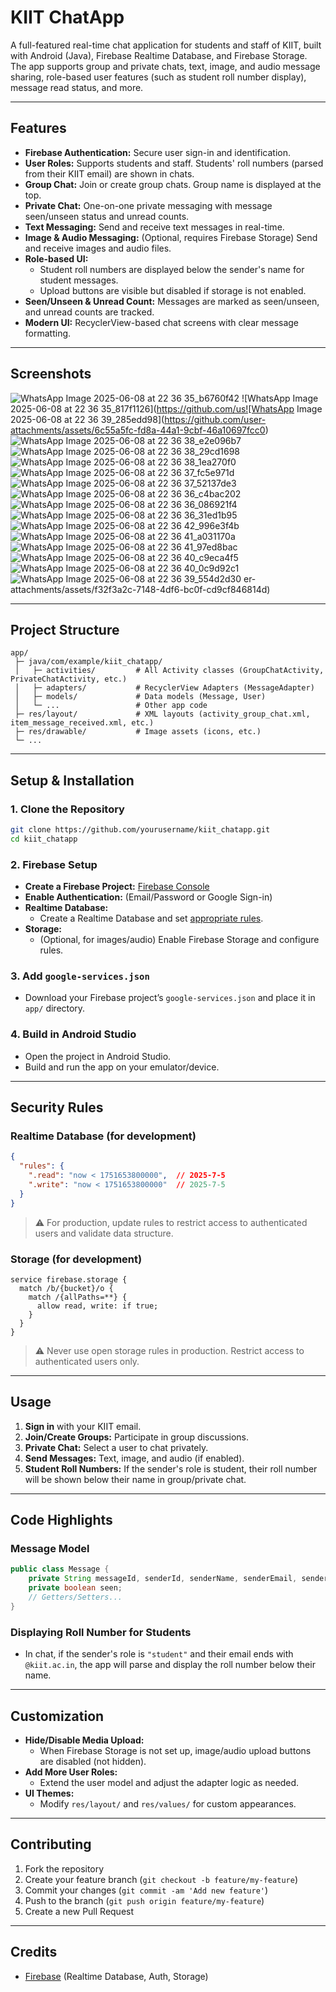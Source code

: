 # KIIT ChatApp

A full-featured real-time chat application for students and staff of KIIT, built with Android (Java), Firebase Realtime Database, and Firebase Storage.  
The app supports group and private chats, text, image, and audio message sharing, role-based user features (such as student roll number display), message read status, and more.

---

## Features

- **Firebase Authentication:** Secure user sign-in and identification.
- **User Roles:** Supports students and staff. Students' roll numbers (parsed from their KIIT email) are shown in chats.
- **Group Chat:** Join or create group chats. Group name is displayed at the top.
- **Private Chat:** One-on-one private messaging with message seen/unseen status and unread counts.
- **Text Messaging:** Send and receive text messages in real-time.
- **Image & Audio Messaging:** (Optional, requires Firebase Storage) Send and receive images and audio files.
- **Role-based UI:** 
  - Student roll numbers are displayed below the sender's name for student messages.
  - Upload buttons are visible but disabled if storage is not enabled.
- **Seen/Unseen & Unread Count:** Messages are marked as seen/unseen, and unread counts are tracked.
- **Modern UI:** RecyclerView-based chat screens with clear message formatting.

---

## Screenshots

![WhatsApp Image 2025-06-08 at 22 36 35_b6760f42](https://github.com/user-attachments/assets/3e207945-3589-42ef-bab4-3cd6f1b84a5a)
![WhatsApp Image 2025-06-08 at 22 36 35_817f1126](https://github.com/us![WhatsApp Image 2025-06-08 at 22 36 39_285edd98](https://github.com/user-attachments/assets/6c55a5fc-fd8a-44a1-9cbf-46a10697fcc0)
![WhatsApp Image 2025-06-08 at 22 36 38_e2e096b7](https://github.com/user-attachments/assets/535baaf2-2322-4984-90fa-8d843fdf0e7d)
![WhatsApp Image 2025-06-08 at 22 36 38_29cd1698](https://github.com/user-attachments/assets/d75b0575-439c-433e-b2ff-ca224de910e0)
![WhatsApp Image 2025-06-08 at 22 36 38_1ea270f0](https://github.com/user-attachments/assets/cbdef444-8568-473c-9443-997e0a4e24fc)
![WhatsApp Image 2025-06-08 at 22 36 37_fc5e971d](https://github.com/user-attachments/assets/b51dcaa4-91f7-411f-8d75-f6af5ec8d5a4)
![WhatsApp Image 2025-06-08 at 22 36 37_52137de3](https://github.com/user-attachments/assets/7ed9f444-5631-4c12-9876-7dab88d4fcc6)
![WhatsApp Image 2025-06-08 at 22 36 36_c4bac202](https://github.com/user-attachments/assets/e20c4457-9a5a-4e05-9988-f2162c257fd2)
![WhatsApp Image 2025-06-08 at 22 36 36_086921f4](https://github.com/user-attachments/assets/522123ba-73ea-4403-afdf-b4741a23e9eb)
![WhatsApp Image 2025-06-08 at 22 36 36_31ed1b95](https://github.com/user-attachments/assets/c66fed55-43ee-4358-992e-76543b748872)
![WhatsApp Image 2025-06-08 at 22 36 42_996e3f4b](https://github.com/user-attachments/assets/2e33fe7a-a809-465e-8ea3-d0c57cf2f4a7)
![WhatsApp Image 2025-06-08 at 22 36 41_a031170a](https://github.com/user-attachments/assets/ed2d5e9e-1803-4ac2-99c6-33b1093e7497)
![WhatsApp Image 2025-06-08 at 22 36 41_97ed8bac](https://github.com/user-attachments/assets/2fec94ab-15b9-4161-b230-0b814c325842)
![WhatsApp Image 2025-06-08 at 22 36 40_c9eca4f5](https://github.com/user-attachments/assets/ea94f8e7-acf7-444f-af3a-2d5d5c54d6ce)
![WhatsApp Image 2025-06-08 at 22 36 40_0c9d92c1](https://github.com/user-attachments/assets/520e40e3-c94b-4998-acbe-c8f0c6502121)
![WhatsApp Image 2025-06-08 at 22 36 39_554d2d30](https://github.com/user-attachments/assets/d0bf70dc-4d18-4583-9160-13c075582f4d)
er-attachments/assets/f32f3a2c-7148-4df6-bc0f-cd9cf846814d)
 


---

## Project Structure

```
app/
 ├─ java/com/example/kiit_chatapp/
 │   ├─ activities/         # All Activity classes (GroupChatActivity, PrivateChatActivity, etc.)
 │   ├─ adapters/           # RecyclerView Adapters (MessageAdapter)
 │   ├─ models/             # Data models (Message, User)
 │   └─ ...                 # Other app code
 ├─ res/layout/             # XML layouts (activity_group_chat.xml, item_message_received.xml, etc.)
 ├─ res/drawable/           # Image assets (icons, etc.)
 └─ ...
```

---

## Setup & Installation

### 1. **Clone the Repository**

```bash
git clone https://github.com/yourusername/kiit_chatapp.git
cd kiit_chatapp
```

### 2. **Firebase Setup**

- **Create a Firebase Project:** [Firebase Console](https://console.firebase.google.com/)
- **Enable Authentication:** (Email/Password or Google Sign-in)
- **Realtime Database:**  
  - Create a Realtime Database and set [appropriate rules](#security-rules).
- **Storage:**  
  - (Optional, for images/audio) Enable Firebase Storage and configure rules.

### 3. **Add `google-services.json`**

- Download your Firebase project’s `google-services.json` and place it in `app/` directory.

### 4. **Build in Android Studio**

- Open the project in Android Studio.
- Build and run the app on your emulator/device.

---

## Security Rules

### **Realtime Database (for development)**
```json
{
  "rules": {
    ".read": "now < 1751653800000",  // 2025-7-5
    ".write": "now < 1751653800000"  // 2025-7-5
  }
}
```
> ⚠️ For production, update rules to restrict access to authenticated users and validate data structure.

### **Storage (for development)**
```plaintext
service firebase.storage {
  match /b/{bucket}/o {
    match /{allPaths=**} {
      allow read, write: if true;
    }
  }
}
```
> ⚠️ Never use open storage rules in production. Restrict access to authenticated users only.

---

## Usage

1. **Sign in** with your KIIT email.
2. **Join/Create Groups:** Participate in group discussions.
3. **Private Chat:** Select a user to chat privately.
4. **Send Messages:** Text, image, and audio (if enabled).
5. **Student Roll Numbers:** If the sender's role is student, their roll number will be shown below their name in group/private chat.

---

## Code Highlights

### **Message Model**
```java
public class Message {
    private String messageId, senderId, senderName, senderEmail, senderRole, text, type, timeStamp, fileUrl;
    private boolean seen;
    // Getters/Setters...
}
```

### **Displaying Roll Number for Students**
- In chat, if the sender's role is `"student"` and their email ends with `@kiit.ac.in`, the app will parse and display the roll number below their name.

---

## Customization

- **Hide/Disable Media Upload:**  
  - When Firebase Storage is not set up, image/audio upload buttons are disabled (not hidden).
- **Add More User Roles:**  
  - Extend the user model and adjust the adapter logic as needed.
- **UI Themes:**  
  - Modify `res/layout/` and `res/values/` for custom appearances.

---

## Contributing

1. Fork the repository
2. Create your feature branch (`git checkout -b feature/my-feature`)
3. Commit your changes (`git commit -am 'Add new feature'`)
4. Push to the branch (`git push origin feature/my-feature`)
5. Create a new Pull Request

---

## Credits

- [Firebase](https://firebase.google.com/) (Realtime Database, Auth, Storage)
